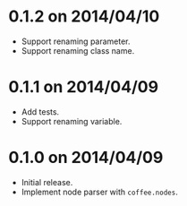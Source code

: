 # 0.1.2 on 2014/04/10

* Support renaming parameter.
* Support renaming class name.

# 0.1.1 on 2014/04/09

* Add tests.
* Support renaming variable.

# 0.1.0 on 2014/04/09

* Initial release.
* Implement node parser with `coffee.nodes`.
